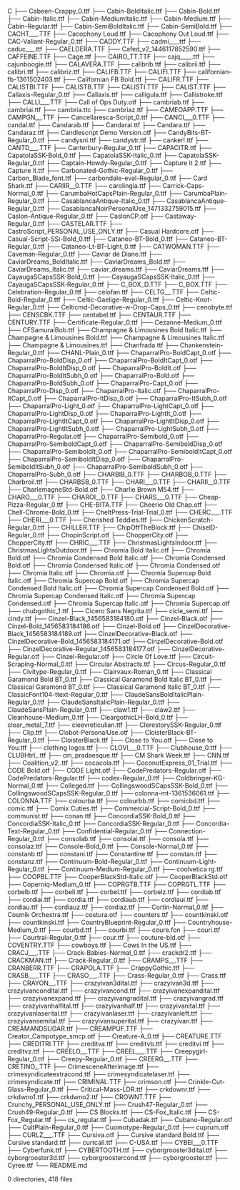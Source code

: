 C
├── Cabeen-Crappy_0.ttf
├── Cabin-BoldItalic.ttf
├── Cabin-Bold.ttf
├── Cabin-Italic.ttf
├── Cabin-MediumItalic.ttf
├── Cabin-Medium.ttf
├── Cabin-Regular.ttf
├── Cabin-SemiBoldItalic.ttf
├── Cabin-SemiBold.ttf
├── CACHT___.TTF
├── Cacophony Loud.ttf
├── Cacophony Out Loud.ttf
├── CAC-Valiant-Regular_0.ttf
├── CADDY.TTF
├── cadmi___.ttf
├── caduc___.ttf
├── CAELDERA.TTF
├── Cafed_v2_1446117852590.ttf
├── CAFFEINE.TTF
├── Cage.ttf
├── CAIRO_TT.TTF
├── cajq____.ttf
├── cajunboogie.ttf
├── CALAVERA.TTF
├── calibrib.ttf
├── calibrii.ttf
├── calibri.ttf
├── calibriz.ttf
├── CALIFB.TTF
├── CALIFI.TTF
├── californian-fb-1361502403.ttf
├── Californian FB Bold.ttf
├── CALIFR.TTF
├── CALISTBI.TTF
├── CALISTB.TTF
├── CALISTI.TTF
├── CALIST.TTF
├── Callaxis-Regular_0.ttf
├── Callaxis.ttf
├── calligula.ttf
├── Callistroke.ttf
├── CALLI___.TTF
├── Call of Ops Duty.otf
├── cambriab.ttf
├── cambriai.ttf
├── cambria.ttc
├── cambriaz.ttf
├── CAMEOAPP.TTF
├── CAMPGN__.TTF
├── Cancellaresca-Script_0.ttf
├── CANCI___0.TTF
├── candal.ttf
├── Candarab.ttf
├── Candarai.ttf
├── Candara.ttf
├── Candaraz.ttf
├── Candlescript Demo Version.otf
├── CandyBits-BT-Regular_0.ttf
├── candysni.ttf
├── candystr.ttf
├── canker!.ttf
├── CANTD___.TTF
├── Canterbury-Regular_0.ttf
├── CAPACITR.ttf
├── CapatolaSSK-Bold_0.ttf
├── CapatolaSSK-Italic_0.ttf
├── CapatolaSSK-Regular_0.ttf
├── Captain-Howdy-Regular_0.ttf
├── Capture it 2.ttf
├── Capture it.ttf
├── Carbonated-Gothic-Regular_0.ttf
├── Carbon_Blade_font.ttf
├── carbondale-eval-Regular_0.ttf
├── Card Shark.ttf
├── CARIIR__0.TTF
├── carolingia.ttf
├── Carrick-Caps-Normal_0.ttf
├── CarumbaHotCapsPlain-Regular_0.ttf
├── CarumbaPlain-Regular_0.ttf
├── CasablancaAntique-Italic_0.ttf
├── CasablancaAntique-Regular_0.ttf
├── CasablancaNoirPersonalUse_1471332759015.ttf
├── Caslon-Antique-Regular_0.ttf
├── CaslonCP.otf
├── Castaway-Regular_0.ttf
├── CASTELAR.TTF
├── CastroScript_PERSONAL_USE_ONLY.ttf
├── Casual Hardcore.otf
├── Casual-Script-SSi-Bold_0.ttf
├── Cataneo-BT-Bold_0.ttf
├── Cataneo-BT-Regular_0.ttf
├── Cataneo-Lt-BT-Light_0.ttf
├── CATWOMAN.TTF
├── Caveman-Regular_0.ttf
├── Caviar de Diane.ttf
├── CaviarDreams_BoldItalic.ttf
├── CaviarDreams_Bold.ttf
├── CaviarDreams_Italic.ttf
├── caviar_dreams.ttf
├── CaviarDreams.ttf
├── CayaugaSCapsSSK-Bold_0.ttf
├── CayaugaSCapsSSK-Italic_0.ttf
├── CayaugaSCapsSSK-Regular_0.ttf
├── C_BOX_D.TTF
├── C_BOX.TTF
├── Celebration-Regular_0.ttf
├── celofan.ttf
├── CELTG__.TTF
├── Celtic-Bold-Regular_0.ttf
├── Celtic-Gaelige-Regular_0.ttf
├── Celtic-Knot-Regular_0.ttf
├── Celticmd-Decorative-w-Drop-Caps_0.ttf
├── cenobyte.ttf
├── CENSCBK.TTF
├── centabel.ttf
├── CENTAUR.TTF
├── CENTURY.TTF
├── Certificate-Regular_0.ttf
├── Cezanne-Medium_0.ttf
├── CFSamuraiBob.ttf
├── Champagne & Limousines Bold Italic.ttf
├── Champagne & Limousines Bold.ttf
├── Champagne & Limousines Italic.ttf
├── Champagne & Limousines.ttf
├── Chanfrada.ttf
├── Chankenstein-Regular_0.ttf
├── CHANL-Plain_0.ttf
├── ChaparralPro-BoldCapt_0.otf
├── ChaparralPro-BoldDisp_0.otf
├── ChaparralPro-BoldItCapt_0.otf
├── ChaparralPro-BoldItDisp_0.otf
├── ChaparralPro-BoldIt.otf
├── ChaparralPro-BoldItSubh_0.otf
├── ChaparralPro-Bold.otf
├── ChaparralPro-BoldSubh_0.otf
├── ChaparralPro-Capt_0.otf
├── ChaparralPro-Disp_0.otf
├── ChaparralPro-Italic.otf
├── ChaparralPro-ItCapt_0.otf
├── ChaparralPro-ItDisp_0.otf
├── ChaparralPro-ItSubh_0.otf
├── ChaparralPro-Light_0.otf
├── ChaparralPro-LightCapt_0.otf
├── ChaparralPro-LightDisp_0.otf
├── ChaparralPro-LightIt_0.otf
├── ChaparralPro-LightItCapt_0.otf
├── ChaparralPro-LightItDisp_0.otf
├── ChaparralPro-LightItSubh_0.otf
├── ChaparralPro-LightSubh_0.otf
├── ChaparralPro-Regular.otf
├── ChaparralPro-Semibold_0.otf
├── ChaparralPro-SemiboldCapt_0.otf
├── ChaparralPro-SemiboldDisp_0.otf
├── ChaparralPro-SemiboldIt_0.otf
├── ChaparralPro-SemiboldItCapt_0.otf
├── ChaparralPro-SemiboldItDisp_0.otf
├── ChaparralPro-SemiboldItSubh_0.otf
├── ChaparralPro-SemiboldSubh_0.otf
├── ChaparralPro-Subh_0.otf
├── CHARBIB_0.TTF
├── CHARBOB_0.TTF
├── Charbroil.ttf
├── CHARBSB_0.TTF
├── CHARI___0.TTF
├── CHARII__0.TTF
├── CharlemagneStd-Bold.otf
├── Charlie Brown M54.ttf
├── CHARO___0.TTF
├── CHAROI__0.TTF
├── CHARS___0.TTF
├── Cheap-Pizza-Regular_0.ttf
├── CHE-BITA.TTF
├── Cheerio Old Chap.otf
├── Chell-Chrome-Bold_0.ttf
├── CheltPress-Trial-Trial_0.ttf
├── CHERC___.TTF
├── CHERI___0.TTF
├── Cherished Teddies.ttf
├── ChickenScratch-Regular_0.ttf
├── CHILLER.TTF
├── ChipOffTheBlock.ttf
├── ChiselD-Regular_0.ttf
├── ChopinScript.otf
├── ChopperCity.otf
├── ChopperCity.ttf
├── CHRIC___.TTF
├── ChristmasLightsIndoor.ttf
├── ChristmasLightsOutdoor.ttf
├── Chromia Bold Italic.otf
├── Chromia Bold.otf
├── Chromia Condensed Bold Italic.otf
├── Chromia Condensed Bold.otf
├── Chromia Condensed Italic.otf
├── Chromia Condensed.otf
├── Chromia Italic.otf
├── Chromia.otf
├── Chromia Supercap Bold Italic.otf
├── Chromia Supercap Bold.otf
├── Chromia Supercap Condensed Bold Italic.otf
├── Chromia Supercap Condensed Bold.otf
├── Chromia Supercap Condensed Italic.otf
├── Chromia Supercap Condensed.otf
├── Chromia Supercap Italic.otf
├── Chromia Supercap.otf
├── chubgothic_1.ttf
├── Cicero Sans Negrita.ttf
├── cicle_semi.ttf
├── cindy.ttf
├── Cinzel-Black_1456583184180.otf
├── Cinzel-Black.otf
├── Cinzel-Bold_1456583184186.otf
├── Cinzel-Bold.otf
├── CinzelDecorative-Black_1456583184189.otf
├── CinzelDecorative-Black.otf
├── CinzelDecorative-Bold_1456583184171.otf
├── CinzelDecorative-Bold.otf
├── CinzelDecorative-Regular_1456583184177.otf
├── CinzelDecorative-Regular.otf
├── Cinzel-Regular.otf
├── Circle Of Love.ttf
├── Circuit-Scraping-Normal_0.ttf
├── Circular Abstracts.ttf
├── Circus-Regular_0.ttf
├── Civitype-Regular_0.ttf
├── Clairvaux-Roman_0.ttf
├── Classical Garamond Bold BT_0.ttf
├── Classical Garamond Bold Italic BT_0.ttf
├── Classical Garamond BT_0.ttf
├── Classical Garamond Italic BT_0.ttf
├── ClassicFont104-ttext-Regular_0.ttf
├── ClaudeSansBoldItalicPlain-Regular_0.ttf
├── ClaudeSansItalicPlain-Regular_0.ttf
├── ClaudeSansPlain-Regular_0.ttf
├── claw1.ttf
├── claw2.ttf
├── Cleanhouse-Medium_0.ttf
├── CleargothicLH-Bold_0.ttf
├── clear_metal_7.ttf
├── cleevreticulian.ttf
├── ClerestorySSK-Regular_0.ttf
├── Clip.ttf
├── Clobot-PersonalUse.otf
├── CloisterBlack-BT-Regular_0.ttf
├── CloisterBlack.ttf
├── Close to You.otf
├── Close to You.ttf
├── clothing logos.ttf
├── CLOVI___0.TTF
├── Clubhouse_0.ttf
├── CLUBHtrl_.ttf
├── cm_pradaesque.ttf
├── CM Shark Week.ttf
├── CNN.ttf
├── Coalition_v2..ttf
├── cocacola.ttf
├── CoconutExpress_01_Trial.ttf
├── CODE Bold.otf
├── CODE Light.otf
├── CodePredators-Regular.otf
├── CodePredators-Regular.ttf
├── codex-Regular_0.ttf
├── Coldbringer-KG-Normal_0.ttf
├── Colleged.ttf
├── CollingswoodSCapsSSK-Bold_0.ttf
├── CollingswoodSCapsSSK-Regular_0.ttf
├── colonna-mt-1361536061.ttf
├── COLONNA.TTF
├── colourba.ttf
├── colourbb.ttf
├── comicbd.ttf
├── comic.ttf
├── Comix Cuties.ttf
├── Commercial-Script-Bold_0.ttf
├── communist.ttf
├── conan.ttf
├── ConcordiaSSK-Bold_0.ttf
├── ConcordiaSSK-Italic_0.ttf
├── ConcordiaSSK-Regular_0.ttf
├── Concordia-Text-Regular_0.ttf
├── Confidential-Regular_0.ttf
├── Connection-Regular_0.ttf
├── consolab.ttf
├── consolai.ttf
├── consola.ttf
├── consolaz.ttf
├── Console-Bold_0.ttf
├── Console-Normal_0.ttf
├── constanb.ttf
├── constani.ttf
├── Constantine.ttf
├── constan.ttf
├── constanz.ttf
├── Continuum-Bold-Regular_0.ttf
├── Continuum-Light-Regular_0.ttf
├── Continuum-Medium-Regular_0.ttf
├── coolvetica rg.ttf
├── COOPBL.TTF
├── CooperBlackStd-Italic.otf
├── CooperBlackStd.otf
├── Coperniq-Medium_0.ttf
├── COPRGTB.TTF
├── COPRGTL.TTF
├── corbelb.ttf
├── corbeli.ttf
├── corbel.ttf
├── corbelz.ttf
├── cordiab.ttf
├── cordiai.ttf
├── cordia.ttf
├── cordiaub.ttf
├── cordiaui.ttf
├── cordiau.ttf
├── cordiauz.ttf
├── cordiaz.ttf
├── Cortin-Normal_0.ttf
├── Cosmik Orchestra.ttf
├── costura.otf
├── counters.ttf
├── countkinski.otf
├── countkinski.ttf
├── CountryBlueprint-Regular_0.ttf
├── Countryhouse-Medium_0.ttf
├── courbd.ttf
├── courbi.ttf
├── coure.fon
├── couri.ttf
├── Courtrai-Regular_0.ttf
├── cour.ttf
├── couture-bld.otf
├── COVENTRY.TTF
├── cowboys.ttf
├── Cows In the US.ttf
├── CRACJ___.TTF
├── Crack-Babies-Normal_0.ttf
├── crackdr2.ttf
├── CRACKMAN.ttf
├── Crack-Regular_0.ttf
├── CRAMPS__.TTF
├── CRANBERR.TTF
├── CRAPOLA.TTF
├── CrappyGothic.ttf
├── CRASB___.TTF
├── CRASO___.TTF
├── Crass-Regular_0.ttf
├── Crass.ttf
├── CRAYON__.TTF
├── crazyivan3dital.ttf
├── crazyivan3d.ttf
├── crazyivancondital.ttf
├── crazyivancond.ttf
├── crazyivanexpandital.ttf
├── crazyivanexpand.ttf
├── crazyivangradital.ttf
├── crazyivangrad.ttf
├── crazyivanhalfital.ttf
├── crazyivanhalf.ttf
├── crazyivanital.ttf
├── crazyivanlaserital.ttf
├── crazyivanlaser.ttf
├── crazyivanleft.ttf
├── crazyivansemital.ttf
├── crazyivansuperital.ttf
├── crazyivan.ttf
├── CREAMANDSUGAR.ttf
├── CREAMPUF.TTF
├── Creator_Campotype_smcp.otf
├── Creature-A_0.ttf
├── CREATURE.TTF
├── CREDITRI.TTF
├── creditva.ttf
├── creditvb.ttf
├── creditvi.ttf
├── creditvz.ttf
├── CREELO__.TTF
├── CREEL___.TTF
├── Creepygirl-Regular_0.ttf
├── Creepy-Regular_0.ttf
├── CREERG__.TTF
├── CRETINO_.TTF
├── CrimesceneAfterimage.ttf
├── crimesyndicateextracond.ttf
├── crimesyndicatelaser.ttf
├── crimesyndicate.ttf
├── CRIMINAL.TTF
├── crimson.otf
├── Crinkle-Cut-Glass-Regular_0.ttf
├── Critical-Mass-LDR.ttf
├── crkdownr.ttf
├── crkdwno1.ttf
├── crkdwno2.ttf
├── CROWNT.TTF
├── Crunchy_PERSONAL_USE_ONLY.ttf
├── Crush47-Regular_0.ttf
├── Crush49-Regular_0.ttf
├── CS Blocks.ttf
├── CS-Fox_Italic.ttf
├── CS-Fox_Regular.ttf
├── cs_regular.ttf
├── Cubadak.ttf
├── Cubano-Regular.otf
├── CultPlain-Regular_0.ttf
├── Cuomotype-Regular_0.ttf
├── cuprum.otf
├── CURLZ___.TTF
├── Cursiva.otf
├── Cursive standard Bold.ttf
├── Cursive standard.ttf
├── curtcall.ttf
├── C-USA.ttf
├── CYBEI___0.TTF
├── Cyberfunk.ttf
├── CYBERTOOTH.ttf
├── cyborgrooster3dital.ttf
├── cyborgrooster3d.ttf
├── cyborgroostercond.ttf
├── cyborgrooster.ttf
├── Cyree.ttf
└── README.md

0 directories, 418 files
